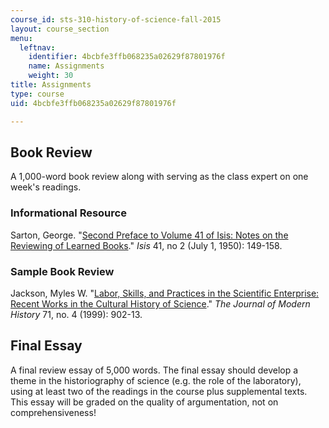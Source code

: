 ```yaml
---
course_id: sts-310-history-of-science-fall-2015
layout: course_section
menu:
  leftnav:
    identifier: 4bcbfe3ffb068235a02629f87801976f
    name: Assignments
    weight: 30
title: Assignments
type: course
uid: 4bcbfe3ffb068235a02629f87801976f

---
```


Book Review
-----------

A 1,000-word book review along with serving as the class expert on one week's readings.

### Informational Resource

Sarton, George. "[Second Preface to Volume 41 of Isis: Notes on the Reviewing of Learned Books](http://www.journals.uchicago.edu/doi/abs/10.1086/349140)." _Isis_ 41, no 2 (July 1, 1950): 149-158. 

### Sample Book Review

Jackson, Myles W. "[Labor, Skills, and Practices in the Scientific Enterprise: Recent Works in the Cultural History of Science](http://www.jstor.org/stable/10.1086/235363 )." _The Journal of Modern History_ 71, no. 4 (1999): 902-13.

Final Essay
-----------

A final review essay of 5,000 words. The final essay should develop a theme in the historiography of science (e.g. the role of the laboratory), using at least two of the readings in the course plus supplemental texts. This essay will be graded on the quality of argumentation, not on comprehensiveness!